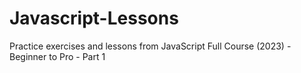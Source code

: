 # Javascript-Lessons
Practice exercises and lessons from JavaScript Full Course (2023) - Beginner to Pro - Part 1 
